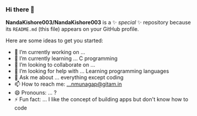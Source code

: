 ### Hi there 👋

**NandaKishore003/NandaKishore003** is a ✨ _special_ ✨ repository because its `README.md` (this file) appears on your GitHub profile.

Here are some ideas to get you started:

- 🔭 I’m currently working on ...
- 🌱 I’m currently learning ... C programming
- 👯 I’m looking to collaborate on ...
- 🤔 I’m looking for help with ... Learning programming languages
- 💬 Ask me about ... everything except coding
- 📫 How to reach me: ...nmunagap@gitam.in
- 😄 Pronouns: ... ?
- ⚡ Fun fact: ... I like the concept of building apps but don't know how to code

